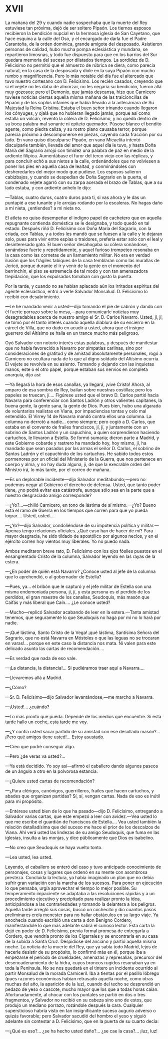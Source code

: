# XVII

La mañana del 29 y cuando nadie sospechaba que la muerte del Rey estuviese tan
próxima, dejó de ser soltero Pipaón. Los tiernos esposos recibieron la
bendición nupcial en la hermosa iglesia de San Cayetano, que hace esquina a la
calle del Oso, y el encargado de darla fue el Padre Carantoña, de la orden
dominica, grande amigote del desposado. Asistieron personas de calidad, hubo
mucha pompa eclesiástica y mundana, se repartieron limosnas, y todo fue
dispuesto para que en los barrios del Sur quedara memoria del suceso por
dilatados tiempos. La sordidez de D. Felicísimo no permitió que el almuerzo de
rúbrica se diera, como parecía natural, en la casa de la desposada y diole en
la suya Pipaón con mucho rumbo y magnificencia. Pero lo más notable del día fue
el altercado que tuvo nuestro cortesano con D. Felicísimo. Los recién casados,
creyendo que si el vejete no les daba de almorzar, no les negaría su bendición,
fueron allá muy gozosos; pero el Demonio, que jamás descansa, hizo que
Carnicero tuviese noticias ciertas aquella misma mañana de las traicioncillas
de Pipaón y de los soplos infames que había llevado a la antecámara de Su
Majestad la Reina Cristina. Estaba el buen señor trinando cuando llegaron los
cónyuges, y ojalá que no hubieran llegado jamás, porque así como estalla un
volcán, reventó la cólera de D. Felicísimo, y no quedó dentro de su boca
palabra mal sonante ni epíteto quemador. Púsose blanco el bendito agente, como
piedra caliza, y su rostro plano causaba terror, porque parecía próximo
a descomponerse en piezas, cayendo cada fracción por su lado. En vano quiso
disculparse Pipaón, en vano Micaelita intentó disculparle también, llevada del
amor que aquel día le tuvo, y hasta Doña María del Sagrario arrojó con timidez
una palabra de paz en medio de la ardiente filípica. Aumentábase el furor del
terco viejo con las réplicas, y para concluir echó a sus nietos a la calle,
ordenándoles que no volviesen a poner los pies en aquella casa de lealtad,
y conminándoles con desheredarles del mejor modo que pudiese. Los esposos
salieron cabizbajos, y cuando se despedían de Doña Sagrario en la puerta, el
condenado vejete agarró con su zarpa acerada el brazo de Tablas, que a su lado
estaba, y con ardiente anhelo le dijo:

—Tablas, cuatro duros, cuatro duros para ti, si vas ahora y le das un puntapié
a ese tunante y le arrojas rodando por la escaleras. No hagas daño a mi nieta,
¿entiendes? a mi nieta no.

El atleta no quiso desempeñar el indigno papel de cachetero que en aquella
repugnante contienda doméstica se le designaba, y todo quedó en tal estado.
Después riñó D. Felicísimo con Doña María del Sagrario, con la criada, con
Tablas, y a todos les mandó que se fuesen a la calle y le dejaran solo, pues
para vivir entre espías o traidores, prefería estar solo con el leal
y desinteresado gato. El buen señor desahogaba su cólera sonándose, sonándose
fuerte y repetidamente, y aquel furioso trompeteo resonaba en la casa como las
cornetas de un llamamiento militar. No era en verdad ilusión que los frágiles
tabiques de la casa temblaran como las murallas de Jericó, porque durante el ir
y venir de la gente en el momento del berrinchín, el piso se estremecía de tal
modo y con tan amenazadora trepidación, que los expulsados tomaban con gusto la
puerta.

Por la tarde, y cuando no se habían aplacado aún los irritados espíritus del
agente eclesiástico, entró a verle Salvador Monsalud. D. Felicísimo lo recibió
con desabrimiento.

—Le he mandado venir a usted—dijo tomando el pie de cabrón y dando con él
fuerte porrazo sobre la mesa,—para comunicarle noticias muy desagradables
acerca de nuestro amigo el Sr. D. Carlos Navarro. Usted, jí, jí, se tomó por él
tanto interés cuando aquella diablura de su encierro en la cárcel de Villa, que
no dudo en acudir a usted, ahora que el insigne guerrero del Altísimo se halla
en un trance mucho más peligroso.

Oyó Salvador con notorio interés estas palabras, y después de manifestar que no
había favorecido a Navarro por simpatías carlinas, sino por consideraciones de
gratitud y de amistad absolutamente personales, rogó a Carnicero no ocultara
nada de lo que al digno soldado del Altísimo ocurría. El vejete se revolvía en
su asiento. Tomando y dejando con las inquietas manos, este o el otro papel,
porque estaban sus nervios en completa anarquía, dijo así:

—Ya llegará la hora de esos canallas, ya llegará, ¡vive Cristo! Ahora, al
amparo de esa sombra de Rey, bailan sobre nuestras costillas; pero los papeles
se truecan, jí.... Figúrese usted que el bravo D. Carlos partió hacia Navarra
para conferenciar con Santos Ladrón y otros valientes capitanes, la buena
gente, la gente sana, la gente de Dios. Pues bien, hubo una algarada de
voluntarios realistas en Viana, por impaciencias tontas y celo mal entendido.
El Virrey 14 de Navarra mandó contra ellos una columna. La columna no derrotó
a nadie... como siempre; pero cogió a D. Carlos, que estaba en el convento de
frailes franciscos, jí, jí, y juntamente con un sobrino de Santos Ladrón y un
capuchino, a quien sorprendieron haciendo cartuchos, le llevaron a Estella. Se
formó sumaria; dieron parte a Madrid, y este Gobierno cobarde y rastrero ha
mandado hoy, hoy mismo, jí, ha mandado que sean pasados por las armas el señor
D. Carlos, el sobrino de Santos Ladrón y el capuchinito de los cartuchos. He
sabido todos estos pormenores por un oficial del Ministerio de la Guerra, que
nos pertenece en cuerpo y alma, y no hay duda alguna, jí, de que la execrable
orden del Ministro irá, lo más tarde, por el correo de mañana.

—Es un deplorable incidente—dijo Salvador meditabundo;—pero no podemos negar
al Gobierno el derecho de defensa. Usted, que tanto poder tiene, ¿no podrá
evitar esa catástrofe, aunque sólo sea en la parte que a nuestro desgraciado
amigo corresponde?

—¿Yo?...—chilló Carnicero, en tono de lástima de sí mismo.—¿Yo? Bueno está el
ramo de Guerra en los tiempos que corren para que yo pueda lograr.... Usted,
usted....

—¿Yo?—dijo Salvador, condoliéndose de su impotencia política y militar.—Apenas
tengo relaciones oficiales. ¿Qué caso han de hacer de mí? Para mayor desgracia,
he sido tildado de apostólico por algunos necios, y en el ejército corren hoy
vientos muy liberales. Yo no puedo nada.

Ambos meditaron breve rato, D. Felicísimo con los ojos fósiles puestos en el
ensangrentado Cristo de la columna, Salvador leyendo en las rayas de la estera.

—¿En poder de quién está Navarro? ¿Conoce usted al jefe de la columna que lo
aprehendió, o al gobernador de Estella?

—Pues, ya... el bribón que le capturó y el jefe militar de Estella son una
misma endemoniada persona, jí, jí, y esta persona es el perdido de los
perdidos, el gran maestre de los canallas, Seudoquis, más masón que Caifás
y más liberal que Caín.... ¿Le conoce usted?

—Mucho—replicó Salvador acabando de leer en la estera.—Tanta amistad tenemos,
que seguramente lo que Seudoquis no haga por mí no lo hará por nadie.

—¡Qué lástima, Santo Cristo de la Vega! ¡qué lástima, Santísima Señora del
Sagrario, que no está Navarra en Móstoles o que las leguas no se trocaran en
varas!... porque en este caso la distancia nos mata. Ni valen para este
delicado asunto las cartas de recomendación....

—Es verdad que nada de eso vale.

—¡La distancia, la distancia!... Si pudiéramos traer aquí a Navarra....

—Llevaremos allá a Madrid.

—¿Cómo?

—Sr. D. Felicísimo—dijo Salvador levantándose,—me marcho a Navarra.

—¡Usted!... ¿cuándo?

—Lo más pronto que pueda. Depende de los medios que encuentre. Si esta tarde
hallo un coche, esta tarde me voy.

—¿Y confía usted sacar partido de su amistad con ese desollado masón?... ¡Pero
qué amigos tiene usted!... Estoy asustado.

—Creo que podré conseguir algo.

—Pero ¿de veras va usted?...

—Ya está decidido. Yo soy así—afirmó el caballero dando algunos paseos de un
ángulo a otro en la polvorosa estancia.

—¿Quiere usted cartas de recomendación?

—¿Para clérigos, canónigos, guerrilleros, frailes que hacen cartuchos, y abades
que organizan partidas? Sí, sí, vengan cartas. Nada de eso es inútil para mi
propósito.

—Entérese usted bien de lo que ha pasado—dijo D. Felicísimo, entregando
a Salvador varias cartas, que este empezó a leer con avidez.—Vea usted lo que
me escribe el guardián de franciscos de Estella.... Vea usted también la
relación detalladísima que del suceso me hace el prior de los descalzos de
Viana. Ahí verá usted las lindezas de su amigo Seudoquis, que fuma en las
iglesias, insulta a las monjas, y dice públicamente que Dios es isabelino.

—No creo que Seudoquis se haya vuelto tonto.

—Lea usted, lea usted.

Leyendo, el caballero se enteró del caso y tuvo anticipado conocimiento de
personajes, cosas y lugares que ordenó en su mente con asombrosa presteza.
Concluida la lectura, ya había imaginado un plan que no debía sufrir gran
variación con la marcha de los sucesos. Para poner en ejecución lo que pensaba,
urgía aprovechar el tiempo lo mejor posible. Su temperamento impaciente se
adaptaba a las resoluciones rápidas y a un procedimiento ejecutivo
y precipitado para realizar pronto la idea, anticipándose a las contrariedades
y tomando la delantera a los peligros. Aquella tarde arregló sus cosas, buscó
un cochecito y dio cuantos pasos preliminares creía menester para no hallar
obstáculos en su largo viaje. Ya anochecía cuando escribió una carta a don
Benigno Cordero, manifestándole lo que más adelante sabrá el curioso lector.
Esta carta la dejó en poder de D. Felicísimo, previa formal promesa de
entregarla a Cordero, que vendría pronto de los Cigarrales y se encontraría en
su casa de la subida a Santa Cruz. Despidiose del anciano y partió aquella
misma noche. La noticia de la muerte del Rey, que ya sabía todo Madrid, lejos
de hacerle desistir de su propósito, lo confirmó más en él, porque iba
a empezarse el período de crueldades, amenazas y represalias, precursor del
desencadenamiento de la hidra, cuyos broncos rugidos resonaban ya en toda la
Península. No se nos quedará en el tintero un incidente ocurrido al partir
Monsalud de la morada Carniceril. Iba a tientas por el pasillo lóbrego (pues
razones económicas habían retrasado aquella noche, como otras muchas del año,
la aparición de la luz), cuando del techo se desprendió un pedazo de yeso
o cascote, mucho mayor que los que a todas horas caían. Afortunadamente, al
chocar con los puntales se partió en dos o tres fragmentos, y Salvador no
recibió en su cabeza sino uno de estos, que produjo un mediano porrazo,
rozándole después la cara. Cualquier supersticioso habría visto en tan
insignificante suceso augurio adverso o quizás favorable; pero Salvador sacudió
del hombro el yeso y siguió adelante sin contestar a D. Felicísimo, que en la
puerta de su cuarto decía:

—¿Qué es eso?... ¿se ha hecho usted daño?... ¿se cae la casa?... ¡luz, luz!
